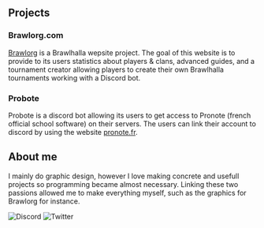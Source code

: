 ## Projects

### Brawlorg.com

[Brawlorg](https://brawlorg.com) is a Brawlhalla wepsite project. The goal of this website is to provide to its users statistics about players & clans, advanced guides, and a tournament creator allowing players to create their own Brawlhalla tournaments working with a Discord bot.

### Probote

Probote is a discord bot allowing its users to get access to Pronote (french official school software) on their servers. The users can link their account to discord by using the website [pronote.fr](https://pronote.fr).

## About me

I mainly do graphic design, however I love making concrete and usefull projects so programming became almost necessary. Linking these two passions allowed me to make everything myself, such as the graphics for Brawlorg for instance.

![Discord](https://i.ibb.co/X7fD2HW/discord-pub.png) ![Twitter](https://i.ibb.co/kXKzJRC/twitter-pub.png)
